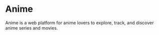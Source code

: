# Anime
Anime is a web platform for anime lovers to explore, track, and discover anime series and movies.
